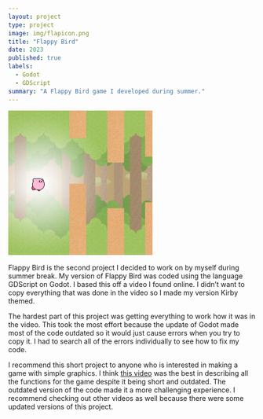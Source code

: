 ```yaml
---
layout: project
type: project
image: img/flapicon.png
title: "Flappy Bird"
date: 2023
published: true
labels:
  - Godot
  - GDScript
summary: "A Flappy Bird game I developed during summer."
---
```


<img class="ui medium right floated rounded image" src="../img/kirbybird.jpg">

Flappy Bird is the second project I decided to work on by myself during summer break. My version of Flappy Bird was coded using the language GDScript on Godot. I based this off a video I found online. I didn’t want to copy everything that was done in the video so I made my version Kirby themed.  

The hardest part of this project was getting everything to work how it was in the video. This took the most effort because the update of Godot made most of the code outdated so it would just cause errors when you try to copy it. I had to search all of the errors individually to see how to fix my code. 

I recommend this short project to anyone who is interested in making a game with simple graphics. I think [this video](https://www.youtube.com/watch?v=Kt1njjNGbSg) was the best in describing all the functions for the game despite it being short and outdated. The outdated version of the code made it a more challenging experience. I recommend checking out other videos as well because there were some updated versions of this project. 
